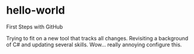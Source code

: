 # hello-world
First Steps with GitHub

Trying to fit on a new tool that tracks all changes. Revisiting a background of C# and updating several skills.
Wow... really annoying configure this.